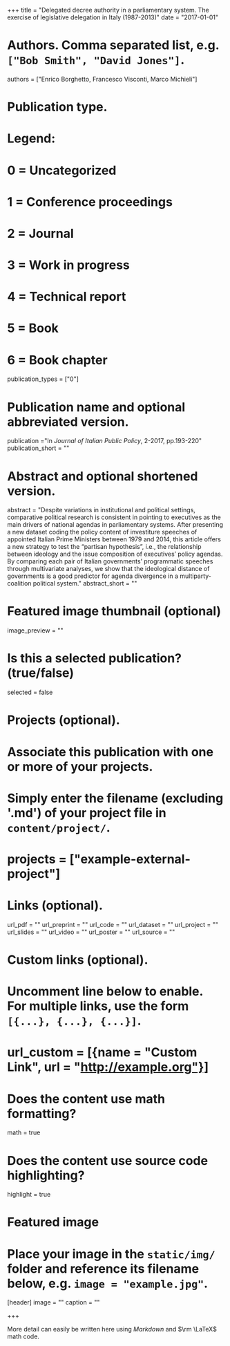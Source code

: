 +++
title = "Delegated decree authority in a parliamentary system. The exercise of legislative delegation in Italy (1987-2013)"
date = "2017-01-01"

# Authors. Comma separated list, e.g. `["Bob Smith", "David Jones"]`.
authors = ["Enrico Borghetto, Francesco Visconti, Marco Michieli"]

# Publication type.
# Legend:
# 0 = Uncategorized
# 1 = Conference proceedings
# 2 = Journal
# 3 = Work in progress
# 4 = Technical report
# 5 = Book
# 6 = Book chapter
publication_types = ["0"]

# Publication name and optional abbreviated version.
publication ="In *Journal of Italian Public Policy*, 2-2017, pp.193-220"
publication_short = ""

# Abstract and optional shortened version.
abstract = "Despite variations in institutional and political settings, comparative political research is consistent in pointing to executives as the main drivers of national agendas in parliamentary systems. After presenting a new dataset coding the policy content of investiture speeches of appointed Italian Prime Ministers between 1979 and 2014, this article offers a new strategy to test the “partisan hypothesis”, i.e., the relationship between ideology and the issue composition of executives’ policy agendas. By comparing each pair of Italian governments’ programmatic speeches through multivariate analyses, we show that the ideological distance of governments is a good predictor for agenda divergence in a multiparty-coalition political system."
abstract_short = ""

# Featured image thumbnail (optional)
image_preview = ""

# Is this a selected publication? (true/false)
selected = false

# Projects (optional).
#   Associate this publication with one or more of your projects.
#   Simply enter the filename (excluding '.md') of your project file in `content/project/`.
# projects = ["example-external-project"]

# Links (optional).
url_pdf = ""
url_preprint = ""
url_code = ""
url_dataset = ""
url_project = ""
url_slides = ""
url_video = ""
url_poster = ""
url_source = ""

# Custom links (optional).
#   Uncomment line below to enable. For multiple links, use the form `[{...}, {...}, {...}]`.
# url_custom = [{name = "Custom Link", url = "http://example.org"}]

# Does the content use math formatting?
math = true

# Does the content use source code highlighting?
highlight = true

# Featured image
# Place your image in the `static/img/` folder and reference its filename below, e.g. `image = "example.jpg"`.
[header]
image = ""
caption = ""

+++

More detail can easily be written here using *Markdown* and $\rm \LaTeX$ math code.
